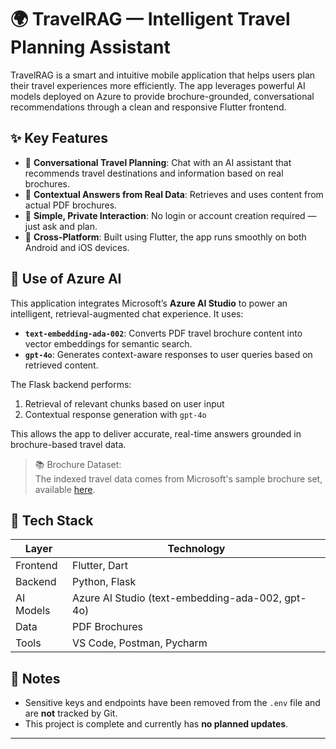 # 🌍 TravelRAG — Intelligent Travel Planning Assistant

TravelRAG is a smart and intuitive mobile application that helps users plan their travel experiences more efficiently. The app leverages powerful AI models deployed on Azure to provide brochure-grounded, conversational recommendations through a clean and responsive Flutter frontend.

## ✨ Key Features

- 🧳 **Conversational Travel Planning**: Chat with an AI assistant that recommends travel destinations and information based on real brochures.
- 📄 **Contextual Answers from Real Data**: Retrieves and uses content from actual PDF brochures.
- 🔐 **Simple, Private Interaction**: No login or account creation required — just ask and plan.
- 📱 **Cross-Platform**: Built using Flutter, the app runs smoothly on both Android and iOS devices.

## 🧠 Use of Azure AI

This application integrates Microsoft’s **Azure AI Studio** to power an intelligent, retrieval-augmented chat experience. It uses:

- **`text-embedding-ada-002`**: Converts PDF travel brochure content into vector embeddings for semantic search.
- **`gpt-4o`**: Generates context-aware responses to user queries based on retrieved content.

The Flask backend performs:

1. Retrieval of relevant chunks based on user input  
2. Contextual response generation with `gpt-4o`  

This allows the app to deliver accurate, real-time answers grounded in brochure-based travel data.

> 📚 Brochure Dataset:  
> The indexed travel data comes from Microsoft's sample brochure set, available [here](https://github.com/MicrosoftLearning/mslearn-ai-studio/raw/main/data/brochures.zip).

## 🧱 Tech Stack

| Layer     | Technology                |
|-----------|---------------------------|
| Frontend  | Flutter, Dart             |
| Backend   | Python, Flask             |
| AI Models | Azure AI Studio (text-embedding-ada-002, gpt-4o) |
| Data      | PDF Brochures             |
| Tools     | VS Code, Postman, Pycharm |


## 🚫 Notes

- Sensitive keys and endpoints have been removed from the `.env` file and are **not** tracked by Git.
- This project is complete and currently has **no planned updates**.

---


